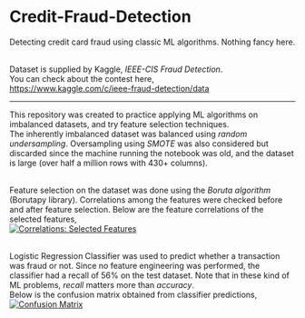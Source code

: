 # Credit-Fraud-Detection
Detecting credit card fraud using classic ML algorithms. Nothing fancy here.

<br/>Dataset is supplied by Kaggle, _IEEE-CIS Fraud Detection_.  
You can check about the contest here,  
https://www.kaggle.com/c/ieee-fraud-detection/data

------------

This repository was created to practice applying ML algorithms on imbalanced datasets, and try feature selection techniques.  
The inherently imbalanced dataset was balanced using _random undersampling_. Oversampling using _SMOTE_ was also considered but discarded since the machine running the notebook was old, and the dataset is large (over half a million rows with 430+ columns).

<br/>Feature selection on the dataset was done using the _Boruta algorithm_ (Borutapy library). Correlations among the features were checked before and after feature selection. Below are the feature correlations of the selected features,  
[![Correlations: Selected Features](https://github.com/pranjalchaubey/Credit-Fraud-Detection/blob/master/img/corr_selected_features.png "Correlations: Selected Features")](https://github.com/pranjalchaubey/Credit-Fraud-Detection/blob/master/img/corr_selected_features.png "Correlations: Selected Features")

<br/>Logistic Regression Classifier was used to predict whether a transaction was fraud or not. Since no feature engineering was performed, the classifier had a recall of 56% on the test dataset. Note that in these kind of ML problems, _recall_ matters more than _accuracy_.  
Below is the confusion matrix obtained from classifier predictions,  
[![Confusion Matrix](https://github.com/pranjalchaubey/Credit-Fraud-Detection/blob/master/img/confusion_matrix.png "Confusion Matrix")](https://github.com/pranjalchaubey/Credit-Fraud-Detection/blob/master/img/confusion_matrix.png "Confusion Matrix")